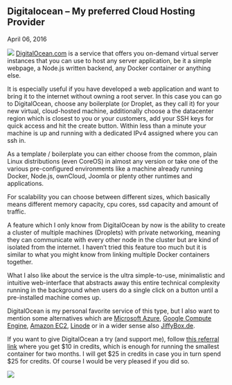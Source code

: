 ## Digitalocean – My preferred Cloud Hosting Provider
April 06, 2016

![](assets/img/do.png)
[DigitalOcean.com](https://digitalocean.com) is a service that offers you on-demand virtual server instances that you can use to host any server application, be it a simple webpage, a Node.js written backend, any Docker container or anything else.

It is especially useful if you have developed a web application and want to bring it to the internet without owning a root server. In this case you can go to DigitalOcean, choose any boilerplate (or Droplet, as they call it) for your new virtual, cloud-hosted machine, additionally choose a the datacenter region which is closest to you or your customers, add your SSH keys for quick access and hit the create button. Within less than a minute your machine is up and running with a dedicated IPv4 assigned where you can ssh in.

As a template / boilerplate you can either choose from the common, plain Linux distributions (even CoreOS) in almost any version or take one of the various pre-configured environments like a machine already running Docker, Node.js, ownCloud, Joomla or plenty other runtimes and applications.

For scalability you can choose between different sizes, which basically means different memory capacity, cpu cores, ssd capacity and amount of traffic.

A feature which I only know from DigitalOcean by now is the ability to create a cluster of multiple machines (Droplets) with private networking, meaning they can communicate with every other node in the cluster but are kind of isolated from the internet. I haven’t tried this feature too much but it is similar to what you might know from linking multiple Docker containers together.

What I also like about the service is the ultra simple-to-use, minimalistic and intuitive web-interface that abstracts away this entire technical complexity running in the background when users do a single click on a button until a pre-installed machine comes up.

DigitalOcean is my personal favorite service of this type, but I also want to mention some alternatives which are [Microsoft Azure](https://azure.microsoft.com/en-us/), [Google Compute Engine](https://cloud.google.com/compute/), [Amazon EC2](https://aws.amazon.com/de/ec2), [Linode](https://www.linode.com/) or in a wider sense also [JiffyBox.de](http://jiffybox.de).

If you want to give DigitalOcean a try (and support me), follow [this referral link](https://m.do.co/c/4abee7f659ad) where you get $10 in credits, which is enough for running the smallest container for two months. I will get $25 in credits in case you in turn spend $25 for credits. Of course I would be very pleased if you did so.

![](assets/img/simple-smile.png)